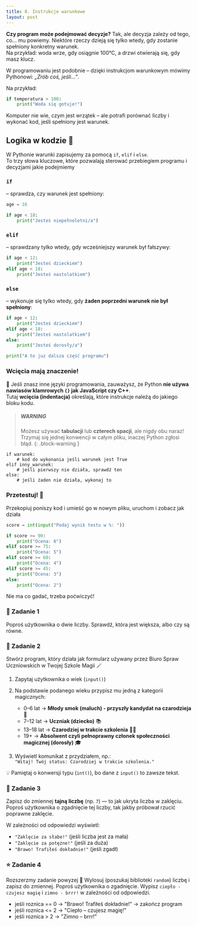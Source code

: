 ```yaml
---
title: 8. Instrukcje warunkowe
layout: post
---
```



**Czy program może podejmować decyzje?**
Tak, ale decyzja zależy od tego, co... mu powiemy.
Niektóre rzeczy dzieją się tylko wtedy, gdy zostanie spełniony konkretny warunek.  
Na przykład: woda wrze, gdy osiągnie 100°C, a drzwi otwierają się, gdy masz klucz.  

W programowaniu jest podobnie – dzięki instrukcjom warunkowym mówimy Pythonowi: *„Zrób coś, jeśli…”*.

Na przykład:
```python
if temperatura > 100:
    print("Woda się gotuje!")
```
Komputer nie wie, czym jest wrzątek – ale potrafi porównać liczby i wykonać kod, jeśli spełniony jest warunek.


## Logika w kodzie 🧠

W Pythonie warunki zapisujemy za pomocą `if`, `elif` i `else`.  
To trzy słowa kluczowe, które pozwalają sterować przebiegiem programu i decyzjami jakie podejmiemy

### `if` 

– sprawdza, czy warunek jest spełniony:

```python
age = 16

if age < 18:
    print("Jesteś niepełnoletni/a")
```

### `elif` 

– sprawdzany tylko wtedy, gdy wcześniejszy warunek był fałszywy:

```python
if age < 12:
    print("Jesteś dzieckiem")
elif age < 18:
    print("Jesteś nastolatkiem")
```

### `else` 

– wykonuje się tylko wtedy, gdy **żaden poprzedni warunek nie był spełniony**:

```python
if age < 12:
    print("Jesteś dzieckiem")
elif age < 18:
    print("Jesteś nastolatkiem")
else:
    print("Jesteś dorosły/a")

print("A to juz dalsza część programu")
```

### Wcięcia mają znaczenie!

📌 Jeśli znasz inne języki programowania, zauważysz, że Python **nie używa nawiasów klamrowych `{}` jak JavaScript czy C++**.  
Tutaj **wcięcia (indentacja)** określają, które instrukcje należą do jakiego bloku kodu.

> ##### WARNING
>
> Możesz używać **tabulacji** lub **czterech spacji**, ale nigdy obu naraz!  
> Trzymaj się jednej konwencji w całym pliku, inaczej Python zgłosi błąd.
{: .block-warning }

```
if warunek:
    # kod do wykonania jeśli warunek jest True
elif inny_warunek:
    # jeśli pierwszy nie działa, sprawdź ten
else:
    # jeśli żaden nie działa, wykonaj to
```
### Przetestuj! 🔎 

Przekopiuj poniszy kod i umieść go w nowym pliku, uruchom i zobacz jak działa

```python
score = int(input("Podaj wynik testu w %: "))

if score >= 90:
    print("Ocena: 6")
elif score >= 75:
    print("Ocena: 5")
elif score >= 60:
    print("Ocena: 4")
elif score >= 45:
    print("Ocena: 3")
else:
    print("Ocena: 2")
```

Nie ma co gadać, trzeba poćwiczyć!

### 🧪 Zadanie 1
Poproś użytkownika o dwie liczby. Sprawdź, która jest większa, albo czy są równe.

### 🧪 Zadanie 2 

Stwórz program, który działa jak formularz używany przez Biuro Spraw Uczniowskich w Twojej Szkole Magii 🪄

1. Zapytaj użytkownika o wiek (`input()`)
2. Na podstawie podanego wieku przypisz mu jedną z kategorii magicznych:

   - 0–6 lat → **Młody smok (maluch) - przyszły kandydat na czarodzieja** 🐣  
   - 7–12 lat → **Uczniak (dziecko)** 📚  
   - 13–18 lat → **Czarodziej w trakcie szkolenia** 🧙‍♀️  
   - 19+ → **Absolwent czyli pełnoprawny członek społeczności magicznej (dorosły)** 🎓

3. Wyświetl komunikat z przydziałem, np.:  
   `"Witaj! Twój status: Czarodziej w trakcie szkolenia."`

💡 Pamiętaj o konwersji typu (`int()`), bo dane z `input()` to zawsze tekst.

### 🧪 Zadanie 3 
Zapisz do zmiennej **tajną liczbę** (np. `7`) — to jak ukryta liczba w zaklęciu.  
Poproś użytkownika o zgadnięcie tej liczby, tak jakby próbował rzucić poprawne zaklęcie.

W zależności od odpowiedzi wyświetl:

- `"Zaklęcie za słabe!"` (jeśli liczba jest za mała)  
- `"Zaklęcie za potężne!"` (jeśli za duża)  
- `"Brawo! Trafiłeś dokładnie!"` (jeśli zgadł)


### ⭐️ Zadanie 4 
Rozszerzmy zadanie powyzej 🎩 Wylosuj (poszukaj biblioteki `random`) liczbę i zapisz do zmiennej.
Poproś użytkownika o zgadnięcie.
Wypisz `ciepło - czujesz magię` i `zimno - brrr!` w zależności od odpowiedzi.
- jeśli roznica == 0 → "Brawo! Trafiłeś dokładnie!" → zakończ program
- jeśli roznica <= 2 → "Ciepło – czujesz magię!"
- jeśli roznica > 2 → "Zimno – brrr!"

